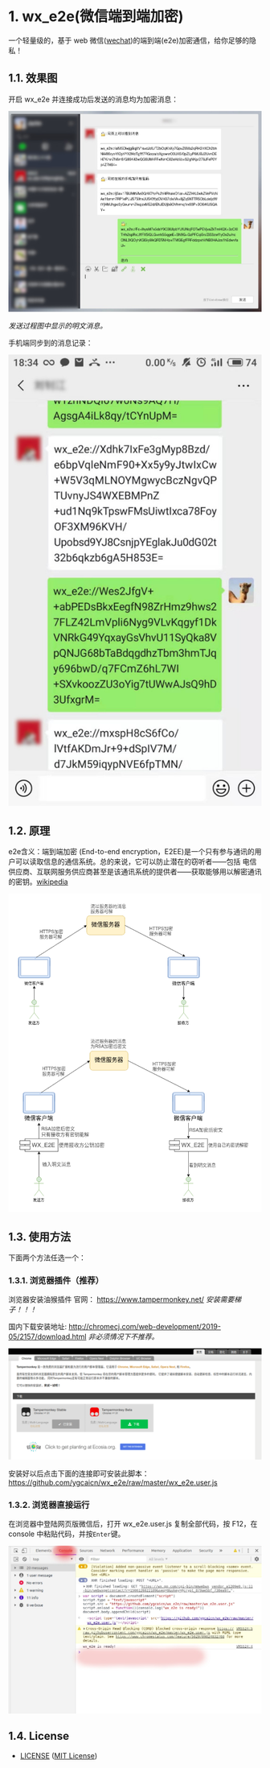 # 1. wx_e2e(微信端到端加密)

一个轻量级的，基于 web 微信([wechat](https://wx.qq.com))的端到端(e2e)加密通信，给你足够的隐私！

## 1.1. 效果图

开启 wx_e2e 并连接成功后发送的消息均为加密消息：

![1](./img/main.jpg)

_发送过程图中显示的明文消息。_

手机端同步到的消息记录：

![phone](./img/phone.jpg)

## 1.2. 原理

e2e含义：端到端加密 (End-to-end encryption，E2EE)是一个只有参与通讯的用户可以读取信息的通信系统。总的来说，它可以防止潜在的窃听者——包括 电信供应商、互联网服务供应商甚至是该通讯系统的提供者——获取能够用以解密通讯的密钥。[wikipedia](https://zh.wikipedia.org/wiki/%E7%AB%AF%E5%88%B0%E7%AB%AF%E5%8A%A0%E5%AF%86)

![principle](./img/principle.png)

## 1.3. 使用方法

下面两个方法任选一个：

### 1.3.1. 浏览器插件（推荐）

浏览器安装油猴插件
官网： <https://www.tampermonkey.net/> *安装需要梯子！！！*

国内下载安装地址: <http://chromecj.com/web-development/2019-05/2157/download.html> *非必须情况下不推荐。*

![monkey](img/monkey.png)

安装好以后点击下面的连接即可安装此脚本：
<https://github.com/ygcaicn/wx_e2e/raw/master/wx_e2e.user.js>

### 1.3.2. 浏览器直接运行

在浏览器中登陆网页版微信后，打开 wx_e2e.user.js 复制全部代码，按 F12，在 console 中粘贴代码，并按`Enter`键。

![浏览器](img/browser.jpg)

## 1.4. License

- [LICENSE](LICENSE) ([MIT License][MIT])

[MIT]: http://www.opensource.org/licenses/MIT "The MIT License (MIT)"
